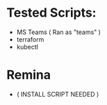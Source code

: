 # Tested Scripts:
* MS Teams ( Ran as "teams" )
* terraform
* kubectl

# Remina
* ( INSTALL SCRIPT NEEDED )
